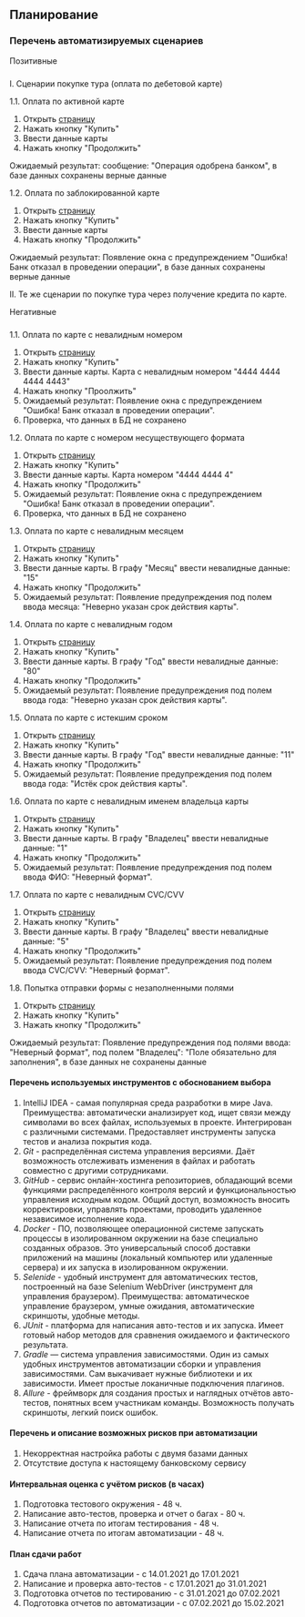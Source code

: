 ## Планирование

### Перечень автоматизируемых сценариев
Позитивные
 ###
 I. Сценарии покупке тура (оплата по дебетовой карте)

1.1. Оплата по активной карте
  1. Открыть [страницу](http://localhost:8080/)
  1. Нажать кнопку "Купить"
  1. Ввести данные карты
  1. Нажать кнопку "Продолжить"
  
  Ожидаемый результат: сообщение: "Операция одобрена банком", в базе данных сохранены верные данные

 
1.2.  Оплата по заблокированной карте
  1. Открыть [страницу](http://localhost:8080/)
  1. Нажать кнопку "Купить"
  1. Ввести данные карты
  1. Нажать кнопку "Продолжить"
  
   Ожидаемый результат: Появление окна с предупреждением "Ошибка! Банк отказал в проведении операции", в базе данных сохранены верные данные

 
 II. Те же сценарии по покупке тура через получение кредита по карте.

Негативные
###
1.1. Оплата по карте с невалидным номером
  1. Открыть [страницу](http://localhost:8080/)
  1. Нажать кнопку "Купить"
  1. Ввести данные карты. Карта с невалидным номером "4444 4444 4444 4443"
  1. Нажать кнопку "Проолжить"
  1. Ожидаемый результат: Появление окна с предупреждением "Ошибка! Банк отказал в проведении операции".
  1. Проверка, что данных в БД не сохранено

1.2. Оплата по карте с номером несуществующего формата
  1. Открыть [страницу](http://localhost:8080/)
  1. Нажать кнопку "Купить"
  1. Ввести данные карты. Карта номером "4444 4444 4"
  1. Нажать кнопку "Продолжить"
  1. Ожидаемый результат: Появление окна с предупреждением "Ошибка! Банк отказал в проведении операции".
  1. Проверка, что данных в БД не сохранено

1.3. Оплата по карте с невалидным месяцем
  1. Открыть [страницу](http://localhost:8080/)
  1. Нажать кнопку "Купить"
  1. Ввести данные карты. В графу "Месяц" ввести невалидные данные: "15"
  1. Нажать кнопку "Продолжить"
  1. Ожидаемый результат: Появление предупреждения под полем ввода месяца: "Неверно указан срок действия карты".
 
1.4. Оплата по карте с невалидным годом
  1. Открыть [страницу](http://localhost:8080/)
  1. Нажать кнопку "Купить"
  1. Ввести данные карты. В графу "Год" ввести невалидные данные: "80"
  1. Нажать кнопку "Продолжить"
  1. Ожидаемый результат: Появление предупреждения под полем ввода года: "Неверно указан срок действия карты".
  
1.5. Оплата по карте с истекшим сроком
  1. Открыть [страницу](http://localhost:8080/)
  1. Нажать кнопку "Купить"
  1. Ввести данные карты. В графу "Год" ввести невалидные данные: "11"
  1. Нажать кнопку "Продолжить"
  1. Ожидаемый результат: Появление предупреждения под полем ввода года: "Истёк срок действия карты".
    
1.6. Оплата по карте с невалидным именем владельца карты
  1. Открыть [страницу](http://localhost:8080/)
  1. Нажать кнопку "Купить"
  1. Ввести данные карты. В графу "Владелец" ввести невалидные данные: "1"
  1. Нажать кнопку "Продолжить"
  1. Ожидаемый результат: Появление предупреждения под полем ввода ФИО: "Неверный формат".
  
1.7. Оплата по карте с невалидным CVC/CVV
  1. Открыть [страницу](http://localhost:8080/)
  1. Нажать кнопку "Купить"
  1. Ввести данные карты. В графу "Владелец" ввести невалидные данные: "5"
  1. Нажать кнопку "Продолжить"
  1. Ожидаемый результат: Появление предупреждения под полем ввода CVC/CVV: "Неверный формат".

  1.8. Попытка отправки формы с незаполненными полями
  1. Открыть [страницу](http://localhost:8080/)
  1. Нажать кнопку "Купить"
  1. Нажать кнопку "Продолжить"
  
  Ожидаемый результат: Появление предупреждения под полями ввода: "Неверный формат", под полем "Владелец": "Поле обязательно для заполнения", в базе данных не сохранены данные


#### Перечень используемых инструментов с обоснованием выбора
1. IntelliJ IDEA - самая популярная среда разработки в мире Java. Преимущества: автоматически анализирует код, ищет связи между символами во всех файлах, используемых в проекте. Интегрирован с различными системами. Предоставляет инструменты запуска тестов и анализа покрытия кода.   
1. *Git* - распределённая система управления версиями. Даёт возможность отслеживать изменения в файлах и работать совместно с другими сотрудниками.
1. *GitHub* - сервис онлайн-хостинга репозиториев, обладающий всеми функциями распределённого контроля версий и функциональностью управления исходным кодом. Общий доступ, возможность вносить корректировки, управлять проектами, проводить удаленное независимое исполнение кода.
1. *Docker* - ПО, позволяющее операционной системе запускать процессы в изолированном окружении на базе специально созданных образов. Это универсальный способ доставки приложений на машины (локальный компьютер или удаленные сервера) и их запуска в изолированном окружении.
1. *Selenide* - удобный инструмент для автоматических тестов, построенный на базе Selenium WebDriver (инструмент для управления браузером). Преимущества: автоматическое управление браузером, умные ожидания, автоматические скриншоты, удобные методы.
1. *JUnit* - платформа для написания авто-тестов и их запуска. Имеет готовый набор методов для сравнения ожидаемого и фактического результата.
1. *Gradle* — система управления зависимостями. Один из самых удобных инструментов автоматизации сборки и управления зависимостями. Сам выкачивает нужные библиотеки и их зависимости. Имеет простые локаничные подключения плагинов.
1. *Allure* - фреймворк для создания простых и наглядных отчётов авто-тестов, понятных всем участникам команды. Возможность получать скриншоты, легкий поиск ошибок.

#### Перечень и описание возможных рисков при автоматизации
1. Некорректная настройка работы с двумя базами данных
1. Отсутствие доступа к настоящему банковскому сервису


#### Интервальная оценка с учётом рисков (в часах)
1. Подготовка тестового окружения - 48 ч.
1. Написание авто-тестов, проверка и отчет о багах - 80 ч.
1. Написание отчета по итогам тестирования - 48 ч.
1. Написание отчета по итогам автоматизации - 48 ч.
 
#### План сдачи работ
 1. Сдача плана автоматизации  - с 14.01.2021 до 17.01.2021
 1. Написание и проверка авто-тестов - c 17.01.2021 до 31.01.2021
 1. Подготовка отчетов по тестированию - с 31.01.2021 до 07.02.2021
 1. Подготовка отчетов по автоматизации - с 07.02.2021 до 15.02.2021